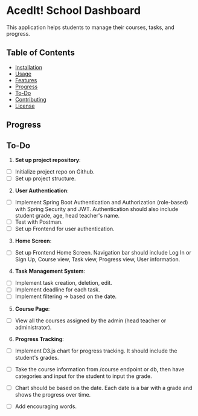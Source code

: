 # AcedIt! School Dashboard 

This application helps students to manage their courses, tasks, and progress. 

## Table of Contents
- [Installation](#installation)
- [Usage](#usage)
- [Features](#features)
- [Progress](#progress)
- [To-Do](#to-do)
- [Contributing](#contributing)
- [License](#license)

## Progress



## To-Do

1. **Set up project repository**:
- [ ] Initialize project repo on Github. 
- [ ] Set up project structure.

2. **User Authentication**:
- [ ] Implement Spring Boot Authentication and Authorization (role-based) with Spring Security and JWT. Authentication should also include student grade, age, head teacher's name. 
- [ ] Test with Postman.
- [ ] Set up Frontend for user authentication. 

3. **Home Screen**:
- [ ] Set up Frontend Home Screen. Navigation bar should include Log In or Sign Up, Course view, Task view, Progress view, User information. 

4. **Task Management System**:
- [ ] Implement task creation, deletion, edit.
- [ ] Implement deadline for each task. 
- [ ] Implement filtering -> based on the date. 

5. **Course Page**:
- [ ] View all the courses assigned by the admin (head teacher or administrator).

6. **Progress Tracking**:
- [ ] Implement D3.js chart for progress tracking. It should include the student's grades.
- [ ] Take the course information from /course endpoint or db, then have categories and input for the student to input the grade. 
- [ ] Chart should be based on the date. Each date is a bar with a grade and shows the progress over time. 
- [ ] Add encouraging words.


